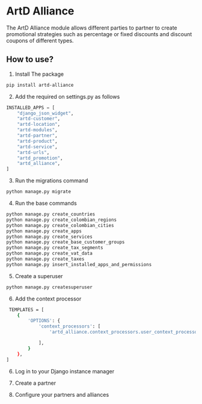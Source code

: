 # ArtD Alliance

The ArtD Alliance module allows different parties to partner to create promotional strategies such as percentage or fixed discounts and discount coupons of different types.

## How to use?

1. Install The package
```bash
pip install artd-alliance
```

2. Add the required on settings.py as follows
```python
INSTALLED_APPS = [
    "django_json_widget",
    "artd-customer",
    "artd-location",
    "artd-modules",
    "artd-partner",
    "artd-product",
    "artd-service",
    "artd-urls",
    "artd_promotion",
    "artd_alliance",
]

```
3. Run the migrations command
```bash
python manage.py migrate
```

4. Run the base commands
```bash
python manage.py create_countries
python manage.py create_colombian_regions
python manage.py create_colombian_cities
python manage.py create_apps
python manage.py create_services
python manage.py create_base_customer_groups
python manage.py create_tax_segments
python manage.py create_vat_data
python manage.py create_taxes
python manage.py insert_installed_apps_and_permissions
```

5. Create a superuser
```bash
python manage.py createsuperuser
```
6. Add the context processor

```bash
 TEMPLATES = [
    {
        'OPTIONS': {
            'context_processors': [
                'artd_alliance.context_processors.user_context_processor',

            ],
        }
    },
]
```

6. Log in to your Django instance manager

7. Create a partner

8. Configure your partners and alliances
